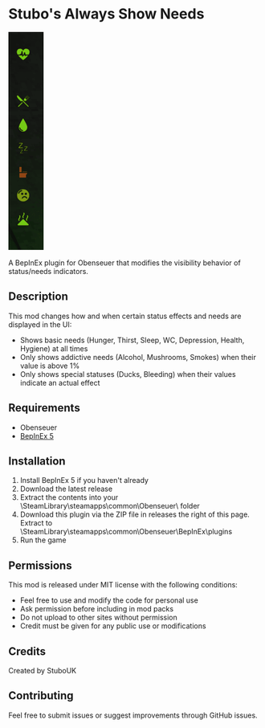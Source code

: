 # Stubo's Always Show Needs
![A screenshow showing the needs](needs.png)

A BepInEx plugin for Obenseuer that modifies the visibility behavior of status/needs indicators.

## Description

This mod changes how and when certain status effects and needs are displayed in the UI:

- Shows basic needs (Hunger, Thirst, Sleep, WC, Depression, Health, Hygiene) at all times
- Only shows addictive needs (Alcohol, Mushrooms, Smokes) when their value is above 1%
- Only shows special statuses (Ducks, Bleeding) when their values indicate an actual effect

## Requirements

- Obenseuer
- [BepInEx 5](https://github.com/BepInEx/BepInEx)

## Installation

1. Install BepInEx 5 if you haven't already
2. Download the latest release
3. Extract the contents into your \SteamLibrary\steamapps\common\Obenseuer\ folder
4. Download this plugin via the ZIP file in releases the right of this page. Extract to \SteamLibrary\steamapps\common\Obenseuer\BepInEx\plugins
5. Run the game

## Permissions

This mod is released under MIT license with the following conditions:
- Feel free to use and modify the code for personal use
- Ask permission before including in mod packs
- Do not upload to other sites without permission
- Credit must be given for any public use or modifications

## Credits

Created by StuboUK

## Contributing

Feel free to submit issues or suggest improvements through GitHub issues.
